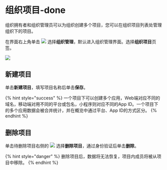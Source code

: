 # 组织项目-done

组织拥有者和组织管理员可以为组织创建多个项目，您可以在组织项目列表处管理组织下的项目。

在界面右上角单击 ![](https://github.com/growingio/growingio-docs-v3/tree/d520f4a494f6c0635c83422f55c665597e79ee96/.gitbook/assets/2019-10-10_18-59-32%20%281%29.png) 选择**组织管理**，默认进入组织管理界面。选择**组织项目**页签。

![](https://github.com/growingio/growingio-docs-v3/tree/d520f4a494f6c0635c83422f55c665597e79ee96/.gitbook/assets/image%20%28157%29.png)

## 新建项目

单击**新建项目**，填写项目名称后单击**保存**。

{% hint style="success" %}
一个项目下可以创建多个应用，Web端对应不同的域名，移动端对用不同的平台或包名，小程序则对应不同的App ID。一个项目下的多个应用数据会被合并统计，并在概览中通过平台、App ID的方式区分。
{% endhint %}

## 删除项目

单击待删除项目右侧的 ![](https://github.com/growingio/growingio-docs-v3/tree/d520f4a494f6c0635c83422f55c665597e79ee96/.gitbook/assets/dian-dian-dian.png) 选择**删除项目**，通过身份验证后单击**删除**。

{% hint style="danger" %}
删除项目后，数据将无法恢复，项目内成员将被从项目中移除。
{% endhint %}

